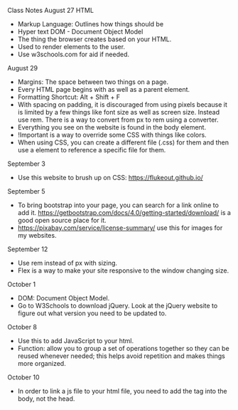 Class Notes
August 27
HTML
- Markup Language: Outlines how things should be
- Hyper text
DOM - Document Object Model
- The thing the browser creates based on your HTML.
- Used to render elements to the user.
- Use w3schools.com for aid if needed.

August 29
- Margins: The space between two things on a page.
- Every HTML page begins with <!DOCTYPE html> as well as a parent <html> element.
- Formatting Shortcut: Alt + Shift + F
- With spacing on padding, it is discouraged from using pixels because it is limited by a few things like font size as well as screen size. Instead use rem. There is a way to convert from px to rem using a converter.
- Everything you see on the website is found in the body element.
- !Important is a way to override some CSS with things like colors.
- When using CSS, you can create a different file (.css) for them and then use a <link href> element to reference a specific file for them.

September 3
- Use this website to brush up on CSS: https://flukeout.github.io/

September 5
- To bring bootstrap into your page, you can search for a link online to add it. https://getbootstrap.com/docs/4.0/getting-started/download/ is a good open source place for it.
- https://pixabay.com/service/license-summary/ use this for images for my websites.

September 12
- Use rem instead of px with sizing.
- Flex is a way to make your site responsive to the window changing size.

October 1
- DOM: Document Object Model.
- Go to W3Schools to download jQuery. Look at the jQuery website to figure out what version you need to be updated to.

October 8
- <script src="https://code.jquery.com/jquery-3.6.0.min.js"></script> Use this to add JavaScript to your html.
- Function: allow you to group a set of operations together so they can be reused whenever needed; this helps avoid repetition and makes things more organized.

October 10
- In order to link a js file to your html file, you need to add the <script src="File link.js"></script> tag into the body, not the head.